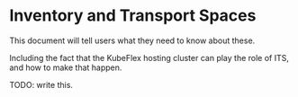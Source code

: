 # Inventory and Transport Spaces

This document will tell users what they need to know about these.

Including the fact that the KubeFlex hosting cluster can play the role
of ITS, and how to make that happen.

TODO: write this.
